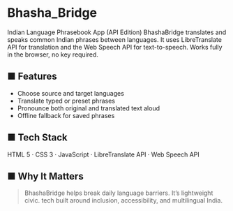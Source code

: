 # Bhasha_Bridge
 Indian Language Phrasebook App (API Edition)
BhashaBridge translates and speaks common Indian phrases between languages.
It uses LibreTranslate API for translation and the Web Speech API for
text-to-speech. Works fully in the browser, no key required.
## ■ Features
- Choose source and target languages
- Translate typed or preset phrases
- Pronounce both original and translated text aloud
- Offline fallback for saved phrases
## ■ Tech Stack
HTML 5 · CSS 3 · JavaScript · LibreTranslate API · Web Speech API
## ■ Why It Matters
> BhashaBridge helps break daily language barriers. It’s lightweight civic.
> tech built around inclusion, accessibility, and multilingual India.
